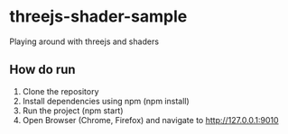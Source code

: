 # threejs-shader-sample

Playing around with threejs and shaders

## How do run

1. Clone the repository
2. Install dependencies using npm (npm install) 
3. Run the project (npm start)
4. Open Browser (Chrome, Firefox) and navigate to http://127.0.0.1:9010
